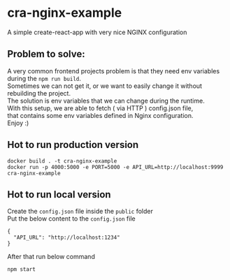 # cra-nginx-example
A simple create-react-app with very nice NGINX configuration

## Problem to solve:

A very common frontend projects problem is that they need env variables during the `npm run build`. <br>
Sometimes we can not get it, or we want to easily change it without rebuilding the project. <br>
The solution is env variables that we can change during the runtime. <br>
With this setup, we are able to fetch ( via HTTP ) config.json file, <br>
that contains some env variables defined in Nginx configuration. <br>
Enjoy :)

## Hot to run production version
```
docker build . -t cra-nginx-example
docker run -p 4000:5000 -e PORT=5000 -e API_URL=http://localhost:9999 cra-nginx-example
```

## Hot to run local version
Create the `config.json` file inside the `public` folder <br>
Put the below content to the `config.json` file
```
{
  "API_URL": "http://localhost:1234"
}
```

After that run below command
```
npm start
```
